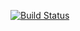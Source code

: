 [![Build Status](https://travis-ci.org/JUGIstanbul/voltran?branch=master)](https://travis-ci.org/JUGIstanbul/voltran)
